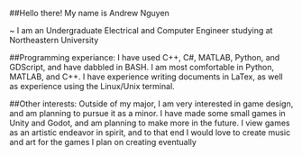 ##Hello there! My name is Andrew Nguyen

~ I am an Undergraduate Electrical and Computer Engineer studying at Northeastern University

##Programming experiance:
I have used C++, C#, MATLAB, Python, and GDScript, and have dabbled in BASH.
I am most comfortable in Python, MATLAB, and C++.
I have experience writing documents in LaTex, as well as experience using the Linux/Unix terminal.

##Other interests:
Outside of my major, I am very interested in game design, and am planning to pursue it as a minor. 
I have made some small games in Unity and Godot, and am planning to make more in the future.
I view games as an artistic endeavor in spirit, and to that end I would love to create music and art for the games I plan on creating eventually
